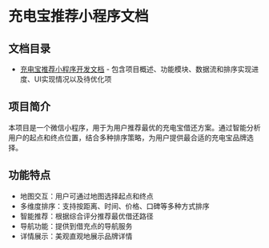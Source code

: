 # 充电宝推荐小程序文档

## 文档目录

- [充电宝推荐小程序开发文档](./charging_pod_app_doc.md) - 包含项目概述、功能模块、数据流和排序实现进度、UI实现情况以及待优化项

## 项目简介

本项目是一个微信小程序，用于为用户推荐最优的充电宝借还方案。通过智能分析用户的起点和终点位置，结合多种排序策略，为用户提供最合适的充电宝品牌选择。

## 功能特点

- 地图交互：用户可通过地图选择起点和终点
- 多维度排序：支持按距离、时间、价格、口碑等多种方式排序
- 智能推荐：根据综合评分推荐最优借还路径
- 导航功能：提供到借充点的导航服务
- 详情展示：美观直观地展示品牌详情
